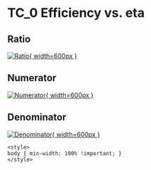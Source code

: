# TC_0 Efficiency vs. eta

## Ratio

[![Ratio](../mtv/var/TC_0_eff_stack_eta.png){ width=600px }](../mtv/var/TC_0_eff_stack_eta.pdf)

## Numerator

[![Numerator](../mtv/num/TC_0_eff_stack_eta_num.png){ width=600px }](../mtv/num/TC_0_eff_stack_eta_num.pdf)

## Denominator

[![Denominator](../mtv/den/TC_0_eff_stack_eta_den.png){ width=600px }](../mtv/den/TC_0_eff_stack_eta_den.pdf)


``` {=html}
<style>
body { min-width: 100% !important; }
</style>
```
